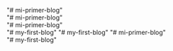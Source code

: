 "# mi-primer-blog"  
"# mi-primer-blog"  
"# mi-primer-blog"  
"# my-first-blog" 
"# my-first-blog" 
"# mi-primer-blog"  
"# my-first-blog" 
